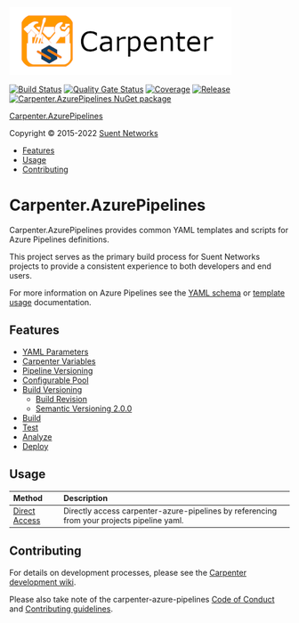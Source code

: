 ![Carpenter.AzurePipelines](media/Carpenter-Title_400x122.png)

[![Build Status](https://dev.azure.com/suent/Carpenter/_apis/build/status/Carpenter.AzurePipelines?branchName=main)](https://dev.azure.com/suent/Carpenter/_build/latest?definitionId=7&branchName=main)
[![Quality Gate Status](https://sonarcloud.io/api/project_badges/measure?project=Suent_Carpenter.AzurePipelines&metric=alert_status)](https://sonarcloud.io/summary/new_code?id=Suent_Carpenter.AzurePipelines)
[![Coverage](https://sonarcloud.io/api/project_badges/measure?project=Suent_Carpenter.AzurePipelines&metric=coverage)](https://sonarcloud.io/summary/new_code?id=Suent_Carpenter.AzurePipelines)
[![Release](https://vsrm.dev.azure.com/suent/_apis/public/Release/badge/f805856b-08a0-459b-89c8-66f8ec61d6e1/1/4)](https://dev.azure.com/suent/Carpenter/_release?view=all&_a=releases&definitionId=1)
[![Carpenter.AzurePipelines NuGet package](https://feeds.dev.azure.com/suent/_apis/public/Packaging/Feeds/6e861335-193a-4afe-97aa-2097572c51f9@ba500766-c1dc-4b9b-aaa6-3f7021545343/Packages/db5f766a-90a7-4c00-b2b5-3336a63b27a0/Badge)](https://www.nuget.org/Carpenter.AzurePipelines)

[Carpenter.AzurePipelines](#carpeneterazurepipelines)

Copyright © 2015-2022 [Suent Networks](https://suent.net)

* [Features](#features)
* [Usage](#usage)
* [Contributing](#contributing)


# Carpenter.AzurePipelines

Carpenter.AzurePipelines provides common YAML templates and scripts for Azure Pipelines definitions. 

This project serves as the primary build process for Suent Networks projects to provide a consistent experience to both developers and end users.

For more information on Azure Pipelines see the [YAML schema](https://docs.microsoft.com/en-us/azure/devops/pipelines/yaml-schema) or [template usage](https://docs.microsoft.com/en-us/azure/devops/pipelines/process/templates?view=azure-devops) documentation.


## Features

* [YAML Parameters](docs/parameters.md)
* [Carpenter Variables](docs/variables.md)
* [Pipeline Versioning](docs/pipeline-versioning.md)
* [Configurable Pool](docs/configure-pool.md)
* [Build Versioning](docs/build-versioning.md)
  * [Build Revision](docs/build-revision.md)
  * [Semantic Versioning 2.0.0](docs/semver.md)
* [Build](docs/build.md)
* [Test](docs/test.md)
* [Analyze](docs/analysis.md)
* [Deploy](docs/deploy.md)

## Usage

| Method | Description |
|:-------|:------------|
| [Direct Access](docs/usage-direct.md) | Directly access carpenter-azure-pipelines by referencing from your projects pipeline yaml. |


## Contributing

For details on development processes, please see the [Carpenter development wiki](https://dev.azure.com/suent/Carpenter/_wiki/wikis/Carpenter.wiki).

Please also take note of the carpenter-azure-pipelines [Code of Conduct](docs/CODE_OF_CONDUCT.md) and [Contributing guidelines](docs/CONTRIBUTING.md).
